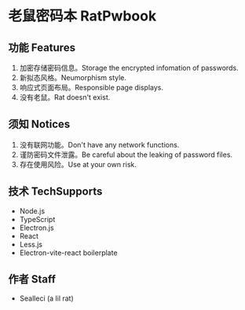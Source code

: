 # 老鼠密码本 RatPwbook

## 功能 Features

1. 加密存储密码信息。Storage the encrypted infomation of passwords.
2. 新拟态风格。Neumorphism style.
3. 响应式页面布局。Responsible page displays.
4. 没有老鼠。Rat doesn't exist.

## 须知 Notices

1. 没有联网功能。Don't have any network functions.
2. 谨防密码文件泄露。Be careful about the leaking of password files.
3. 存在使用风险。Use at your own risk.

## 技术 TechSupports

- Node.js
- TypeScript
- Electron.js
- React
- Less.js
- Electron-vite-react boilerplate

## 作者 Staff

- Sealleci (a lil rat)

